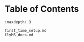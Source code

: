 # Table of Contents

```{toctree}
:maxdepth: 3

first_time_setup.md
flyMS_docs.md

```
 <!-- test.md -->